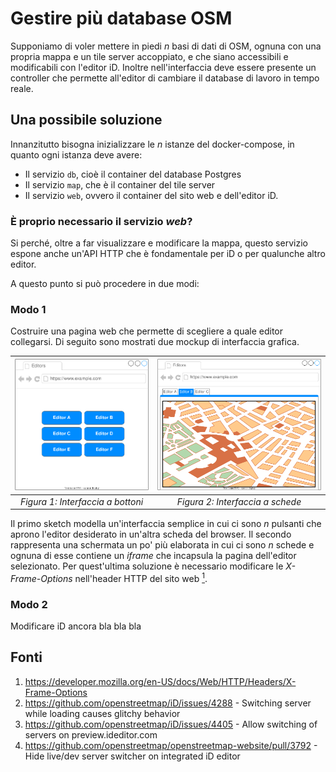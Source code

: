 # Gestire più database OSM

Supponiamo di voler mettere in piedi _n_ basi di dati di OSM, ognuna con una propria mappa e un tile server accoppiato, e che siano accessibili e modificabili con l'editor iD.
Inoltre nell'interfaccia deve essere presente un controller che permette all'editor di cambiare il database di lavoro in tempo reale.

## Una possibile soluzione
Innanzitutto bisogna inizializzare le _n_ istanze del docker-compose, in quanto ogni istanza deve avere:

- Il servizio `db`, cioè il container del database Postgres
- Il servizio `map`, che è il container del tile server
- Il servizio `web`, ovvero il container del sito web e dell'editor iD.

### È proprio necessario il servizio _web_?
Si perché, oltre a far visualizzare e modificare la mappa, questo servizio espone anche un'API HTTP che è fondamentale per iD o per qualunche altro editor.  

A questo punto si può procedere in due modi:

### Modo 1
Costruire una pagina web che permette di scegliere a quale editor collegarsi.
Di seguito sono mostrati due mockup di interfaccia grafica.

<img src="images/buttons-interface.drawio.svg" alt="image" width="250"/>|<img src="images/tabs-interface.drawio.svg" alt="dalmazia-criticita-doppio-semaforo" width="310"/>
:-------------------------:|:-------------------------: 
_Figura 1: Interfaccia a bottoni_ | _Figura 2: Interfaccia a schede_

Il primo sketch modella un'interfaccia semplice in cui ci sono _n_ pulsanti che aprono l'editor desiderato in un'altra scheda del browser.
Il secondo rappresenta una schermata un po' più elaborata in cui ci sono _n_ schede e ognuna di esse contiene un _iframe_ che incapsula la pagina dell'editor selezionato.
Per quest'ultima soluzione è necessario modificare le _X-Frame-Options_ nell'header HTTP del sito web [<sup>1</sup>](https://developer.mozilla.org/en-US/docs/Web/HTTP/Headers/X-Frame-Options).



### Modo 2
Modificare iD ancora bla bla bla


## Fonti
1. https://developer.mozilla.org/en-US/docs/Web/HTTP/Headers/X-Frame-Options
2. https://github.com/openstreetmap/iD/issues/4288 - Switching server while loading causes glitchy behavior
3. https://github.com/openstreetmap/iD/issues/4405 - Allow switching of servers on preview.ideditor.com
4. https://github.com/openstreetmap/openstreetmap-website/pull/3792 - Hide live/dev server switcher on integrated iD editor
